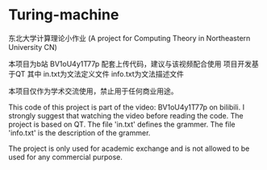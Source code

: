 # Turing-machine
东北大学计算理论小作业 (A project for Computing Theory in Northeastern University CN)

本项目为b站 BV1oU4y1T77p 配套上传代码，建议与该视频配合使用
项目开发基于QT
其中
in.txt为文法定义文件
info.txt为文法描述文件

本项目仅作为学术交流使用，禁止用于任何商业用途。

This code of this project is part of the video: BV1oU4y1T77p on bilibili.
I strongly suggest that watching the video before reading the code.
The project is based on QT.
The file 'in.txt' defines the grammer.
The file 'info.txt' is the description of the grammer.

The project is only used for academic exchange and is not allowed to be used for any commercial purpose.

